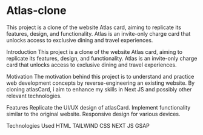 # Atlas-clone
This project is a clone of the website Atlas card, aiming to replicate its features, design, and functionality. Atlas is an invite-only charge card that unlocks access to exclusive dining and travel experiences.

Introduction
This project is a clone of the website Atlas card, aiming to replicate its features, design, and functionality. Atlas is an invite-only charge card that unlocks access to exclusive dining and travel experiences.

Motivation
The motivation behind this project is to understand and practice web development concepts by reverse-engineering an existing website. By cloning atlasCard, i aim to enhance my skills in Next JS and possibly other relevant technologies.

Features
Replicate the UI/UX design of atlasCard.
Implement functionality similar to the original website.
Responsive design for various devices.

Technologies Used
HTML
TAILWIND CSS
NEXT JS
GSAP
